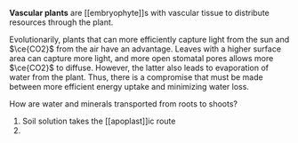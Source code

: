 **Vascular plants** are [[embryophyte]]s with vascular tissue to distribute resources through the plant.

Evolutionarily, plants that can more efficiently capture light from the sun and $\ce{CO2}$ from the air have an advantage. Leaves with a higher surface area can capture more light, and more open stomatal pores allows more $\ce{CO2}$ to diffuse. However, the latter also leads to evaporation of water from the plant. Thus, there is a compromise that must be made between more efficient energy uptake and minimizing water loss.

How are water and minerals transported from roots to shoots?

1. Soil solution takes the [[apoplast]]ic route
2. 